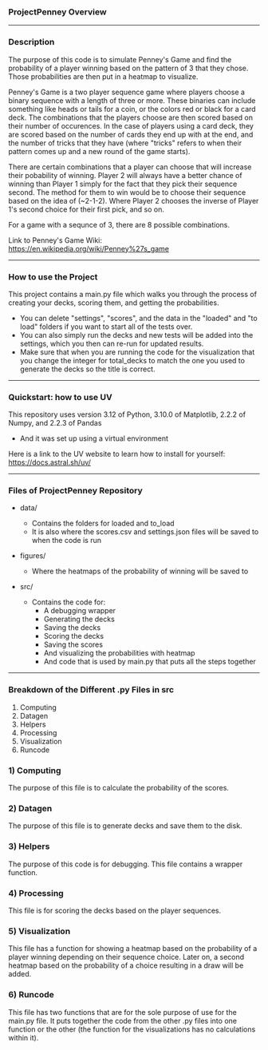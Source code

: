 ### ProjectPenney Overview
---

### Description
The purpose of this code is to simulate Penney's Game and find the probability of a player winning based on the pattern of 3 that they chose. Those probabilities are then put in a heatmap to visualize. 

Penney's Game is a two player sequence game where players choose a binary sequence with a length of three or more. These binaries can include something like heads or tails for a coin, or the colors red or black for a card deck. The combinations that the players choose are then scored based on their number of occurences. In the case of players using a card deck, they are scored based on the number of cards they end up with at the end, and the number of tricks that they have (where "tricks" refers to when their pattern comes up and a new round of the game starts).

There are certain combinations that a player can choose that will increase their pobability of winning. Player 2 will always have a better chance of winning than Player 1 simply for the fact that they pick their sequence second. The method for them to win would be to choose their sequence based on the idea of (~2-1-2). Where Player 2 chooses the inverse of Player 1's second choice for their first pick, and so on. 

For a game with a sequnce of 3, there are 8 possible combinations.

Link to Penney's Game Wiki: https://en.wikipedia.org/wiki/Penney%27s_game 

---

### How to use the Project
This project contains a main.py file which walks you through the process of creating your decks, scoring them, and getting the probabilities.
- You can delete "settings", "scores", and the data in the "loaded" and "to load" folders if you want to start all of the tests over.
- You can also simply run the decks and new tests will be added into the settings, which you then can re-run for updated results.
- Make sure that when you are running the code for the visualization that you change the integer for total_decks to match the one you used to generate the decks so the title is correct.

----

### Quickstart: how to use UV
This repository uses version 3.12 of Python, 3.10.0 of Matplotlib, 2.2.2 of Numpy, and 2.2.3 of Pandas
- And it was set up using a virtual environment

Here is a link to the UV website to learn how to install for yourself: https://docs.astral.sh/uv/

----

### Files of ProjectPenney Repository
- data/
    - Contains the folders for loaded and to_load
    - It is also where the scores.csv and settings.json files will be saved to when the code is run

- figures/
    - Where the heatmaps of the probability of winning will be saved to

- src/
    - Contains the code for:
        - A debugging wrapper
        - Generating the decks
        - Saving the decks
        - Scoring the decks 
        - Saving the scores
        - And visualizing the probabilities with heatmap
        - And code that is used by main.py that puts all the steps together

---

### Breakdown of the Different .py Files in src
1. Computing
2. Datagen
3. Helpers
4. Processing
5. Visualization
6. Runcode

### 1) Computing
The purpose of this file is to calculate the probability of the scores.

### 2) Datagen
The purpose of this file is to generate decks and save them to the disk.

### 3) Helpers
The purpose of this code is for debugging. This file contains a wrapper function.

### 4) Processing
This file is for scoring the decks based on the player sequences. 

### 5) Visualization
This file has a function for showing a heatmap based on the probability of a player winning depending on their sequence choice. Later on, a second heatmap based on the probability of a choice resulting in a draw will be added.

### 6) Runcode
This file has two functions that are for the sole purpose of use for the main.py file. It puts together the code from the other .py files into one function or the other (the function for the visualizations has no calculations within it).